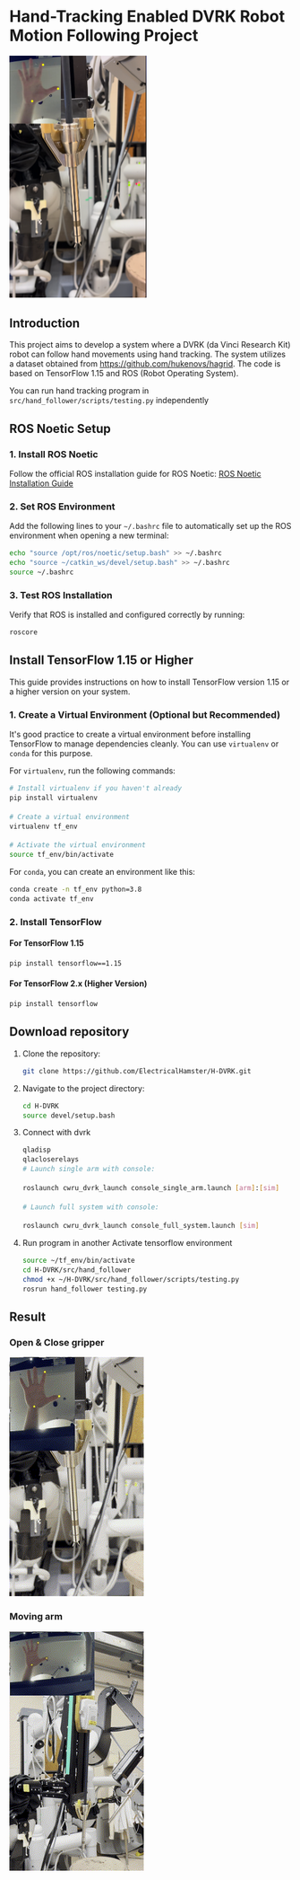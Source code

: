 # Hand-Tracking Enabled DVRK Robot Motion Following Project

<img src="./images/Schematic_drawing.png" alt="Schematic_drawing" style="zoom:50%;" />

## Introduction
This project aims to develop a system where a DVRK (da Vinci Research Kit) robot can follow hand movements using hand tracking. The system utilizes a dataset obtained from https://github.com/hukenovs/hagrid. The code is based on TensorFlow 1.15 and ROS (Robot Operating System).

You can run hand tracking program in ```src/hand_follower/scripts/testing.py``` independently

## ROS Noetic Setup

### 1. Install ROS Noetic
Follow the official ROS installation guide for ROS Noetic: [ROS Noetic Installation Guide](http://wiki.ros.org/noetic/Installation)


### 2. Set ROS Environment
Add the following lines to your `~/.bashrc` file to automatically set up the ROS environment when opening a new terminal:
```bash
echo "source /opt/ros/noetic/setup.bash" >> ~/.bashrc
echo "source ~/catkin_ws/devel/setup.bash" >> ~/.bashrc
source ~/.bashrc
```

### 3. Test ROS Installation
Verify that ROS is installed and configured correctly by running:
```bash
roscore
```

## Install TensorFlow 1.15 or Higher

This guide provides instructions on how to install TensorFlow version 1.15 or a higher version on your system.

### 1. Create a Virtual Environment (Optional but Recommended)

It's good practice to create a virtual environment before installing TensorFlow to manage dependencies cleanly. You can use `virtualenv` or `conda` for this purpose.

For `virtualenv`, run the following commands:

```bash
# Install virtualenv if you haven't already
pip install virtualenv

# Create a virtual environment
virtualenv tf_env

# Activate the virtual environment
source tf_env/bin/activate
```

For `conda`, you can create an environment like this:

```bash
conda create -n tf_env python=3.8
conda activate tf_env
```

### 2. Install TensorFlow

#### For TensorFlow 1.15

```bash
pip install tensorflow==1.15
```

#### For TensorFlow 2.x (Higher Version)

```bash
pip install tensorflow
```

## Download repository
1. Clone the repository:
   ```bash
   git clone https://github.com/ElectricalHamster/H-DVRK.git
   ```
2. Navigate to the project directory:
   ```bash
   cd H-DVRK
   source devel/setup.bash
   ```
3. Connect with dvrk 
   ```bash
   qladisp
   qlacloserelays
   # Launch single arm with console:
   
   roslaunch cwru_dvrk_launch console_single_arm.launch [arm]:[sim]
   
   # Launch full system with console:
   
   roslaunch cwru_dvrk_launch console_full_system.launch [sim]
   
   ```
4. Run program in another
	Activate tensorflow environment
   ```bash
   source ~/tf_env/bin/activate
   cd H-DVRK/src/hand_follower
   chmod +x ~/H-DVRK/src/hand_follower/scripts/testing.py
   rosrun hand_follower testing.py
   ```
   
## Result
### Open & Close gripper
![](./images/results.gif)
### Moving arm
![](./images/moving.gif)